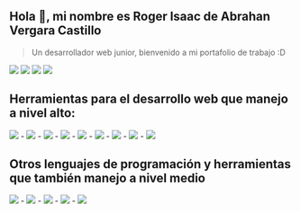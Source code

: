 ## Hola 👋, mi nombre es Roger Isaac de Abrahan Vergara Castillo
> Un desarrollador web junior, bienvenido a mi portafolio de trabajo :D

[<img src="https://img.shields.io/badge/twitter-%231DA1F2.svg?&style=for-the-badge&logo=twitter&logoColor=white"/>](https://twitter.com/USERNAME) [<img src="https://img.shields.io/badge/linkedin-%230077B5.svg?&style=for-the-badge&logo=linkedin&logoColor=white"/>](https://www.linkedin.com/in/roger-vergara-b7b995204/) [<img src = "https://img.shields.io/badge/instagram-%23E4405F.svg?&style=for-the-badge&logo=instagram&logoColor=white">](https://www.instagram.com/vergara.roger/) [<img src = "https://img.shields.io/badge/facebook-%231877F2.svg?&style=for-the-badge&logo=facebook&logoColor=white">](https://www.facebook.com/roger.vergara.549/)

## Herramientas para el desarrollo web que manejo a nivel alto:

<img src="https://img.shields.io/badge/-HTML-orange"/> - <img src="https://img.shields.io/badge/-CSS-blue"/> - <img src="https://img.shields.io/badge/-JS-yellow"/> - <img src="https://img.shields.io/badge/-Bootstrap%204-blueviolet"/> - <img src="https://img.shields.io/badge/-React-9cf"/> - <img src="https://img.shields.io/badge/-PHP-blue"/> - <img src="https://img.shields.io/badge/-LARAVEL%207-red"/> - <img src="https://img.shields.io/badge/-SQL-orange"/> - <img src="https://img.shields.io/badge/-PHPMYADMIN-blue"/>

## Otros lenguajes de programación y herramientas que también manejo a nivel medio

<img src="https://img.shields.io/badge/-JAVA-red"/> - <img src="https://img.shields.io/badge/-%20Spring-brightgreen/"> - <img src="https://img.shields.io/badge/-PYTHON-blue"/> - <img src="https://img.shields.io/badge/-C%2B%2B-blue"/> - <img src="https://img.shields.io/badge/-C%2B%2B-blue"/>

<!--
**Roger-Vergara/roger-vergara** is a ✨ _special_ ✨ repository because its `README.md` (this file) appears on your GitHub profile.

Here are some ideas to get you started:

- 🔭 I’m currently working on ...
- 🌱 I’m currently learning ...
- 👯 I’m looking to collaborate on ...
- 🤔 I’m looking for help with ...
- 💬 Ask me about ...
- 📫 How to reach me: ...
- 😄 Pronouns: ...
- ⚡ Fun fact: ...
-->
